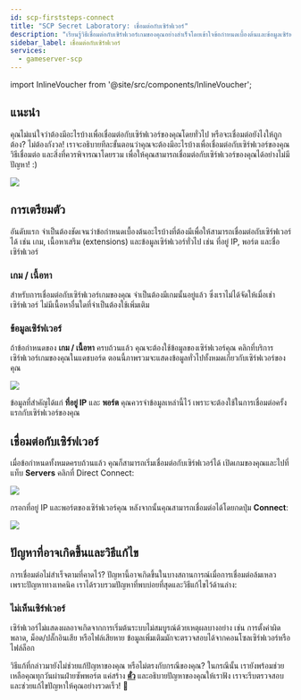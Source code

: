 ```yaml
---
id: scp-firststeps-connect
title: "SCP Secret Laboratory: เชื่อมต่อกับเซิร์ฟเวอร์"
description: "เรียนรู้วิธีเชื่อมต่อกับเซิร์ฟเวอร์เกมของคุณอย่างสำเร็จโดยเข้าใจข้อกำหนดเบื้องต้นและข้อมูลเซิร์ฟเวอร์เพื่อประสบการณ์การเล่นเกมที่ลื่นไหล → เรียนรู้เพิ่มเติมตอนนี้"
sidebar_label: เชื่อมต่อกับเซิร์ฟเวอร์
services:
  - gameserver-scp
---
```


import InlineVoucher from '@site/src/components/InlineVoucher';

## แนะนำ

คุณไม่แน่ใจว่าต้องมีอะไรบ้างเพื่อเชื่อมต่อกับเซิร์ฟเวอร์ของคุณโดยทั่วไป หรือจะเชื่อมต่อยังไงให้ถูกต้อง? ไม่ต้องกังวล! เราจะอธิบายทีละขั้นตอนว่าคุณจะต้องมีอะไรบ้างเพื่อเชื่อมต่อกับเซิร์ฟเวอร์ของคุณ วิธีเชื่อมต่อ และสิ่งที่ควรพิจารณาโดยรวม เพื่อให้คุณสามารถเชื่อมต่อกับเซิร์ฟเวอร์ของคุณได้อย่างไม่มีปัญหา! :)

![](https://screensaver01.zap-hosting.com/index.php/s/QRWLSKmSRSCYsmj/preview)

<InlineVoucher />

## การเตรียมตัว

อันดับแรก จำเป็นต้องชัดเจนว่าข้อกำหนดเบื้องต้นอะไรบ้างที่ต้องมีเพื่อให้สามารถเชื่อมต่อกับเซิร์ฟเวอร์ได้ เช่น เกม, เนื้อหาเสริม (extensions) และข้อมูลเซิร์ฟเวอร์ทั่วไป เช่น ที่อยู่ IP, พอร์ต และชื่อเซิร์ฟเวอร์



### เกม / เนื้อหา

สำหรับการเชื่อมต่อกับเซิร์ฟเวอร์เกมของคุณ จำเป็นต้องมีเกมนั้นอยู่แล้ว ซึ่งเราไม่ได้จัดให้เมื่อเช่าเซิร์ฟเวอร์ ไม่มีเนื้อหาอื่นใดที่จำเป็นต้องใช้เพิ่มเติม



### ข้อมูลเซิร์ฟเวอร์

ถ้าข้อกำหนดของ **เกม / เนื้อหา** ครบถ้วนแล้ว คุณจะต้องใช้ข้อมูลของเซิร์ฟเวอร์คุณ คลิกที่บริการเซิร์ฟเวอร์เกมของคุณในแดชบอร์ด ตอนนี้ภาพรวมจะแสดงข้อมูลทั่วไปทั้งหมดเกี่ยวกับเซิร์ฟเวอร์ของคุณ

![](https://screensaver01.zap-hosting.com/index.php/s/YpiLt9Byz8A292y/preview)

ข้อมูลที่สำคัญได้แก่ **ที่อยู่ IP** และ **พอร์ต** คุณควรจำข้อมูลเหล่านี้ไว้ เพราะจะต้องใช้ในการเชื่อมต่อครั้งแรกกับเซิร์ฟเวอร์ของคุณ





## เชื่อมต่อกับเซิร์ฟเวอร์

เมื่อข้อกำหนดทั้งหมดครบถ้วนแล้ว คุณก็สามารถเริ่มเชื่อมต่อกับเซิร์ฟเวอร์ได้ เปิดเกมของคุณและไปที่แท็บ **Servers** คลิกที่ Direct Connect:

![](https://screensaver01.zap-hosting.com/index.php/s/58L9WNxqydmHDfP/preview)

กรอกที่อยู่ IP และพอร์ตของเซิร์ฟเวอร์คุณ หลังจากนั้นคุณสามารถเชื่อมต่อได้โดยกดปุ่ม **Connect**:



![](https://screensaver01.zap-hosting.com/index.php/s/sQN2nPwTnTbZ8qj/preview)



## ปัญหาที่อาจเกิดขึ้นและวิธีแก้ไข

การเชื่อมต่อไม่สำเร็จตามที่คาดไว้? ปัญหานี้อาจเกิดขึ้นในบางสถานการณ์เมื่อการเชื่อมต่อล้มเหลวเพราะปัญหาทางเทคนิค เราได้รวบรวมปัญหาที่พบบ่อยที่สุดและวิธีแก้ไขไว้ด้านล่าง:



### ไม่เห็นเซิร์ฟเวอร์

เซิร์ฟเวอร์ไม่แสดงผลอาจเกิดจากการเริ่มต้นระบบไม่สมบูรณ์ด้วยเหตุผลบางอย่าง เช่น การตั้งค่าผิดพลาด, ม็อด/ปลั๊กอินเสีย หรือไฟล์เสียหาย ข้อมูลเพิ่มเติมมักจะตรวจสอบได้จากคอนโซลเซิร์ฟเวอร์หรือไฟล์ล็อก



วิธีแก้ที่กล่าวมายังไม่ช่วยแก้ปัญหาของคุณ หรือไม่ตรงกับกรณีของคุณ? ในกรณีนั้น เรายังพร้อมช่วยเหลือคุณทุกวันผ่านฝ่ายซัพพอร์ต แค่สร้าง **[ตั๋ว](https://zap-hosting.com/en/customer/support/)** และอธิบายปัญหาของคุณให้เราฟัง เราจะรีบตรวจสอบและช่วยแก้ไขปัญหาให้คุณอย่างรวดเร็ว! 🙂

<InlineVoucher />